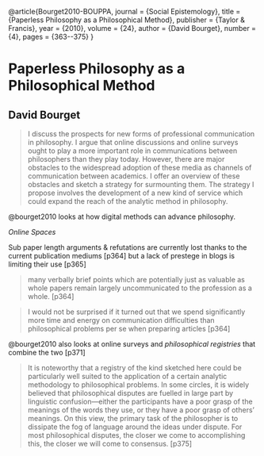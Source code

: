 @article{Bourget2010-BOUPPA,
  journal = {Social Epistemology},
  title = {Paperless Philosophy as a Philosophical Method},
  publisher = {Taylor \& Francis},
  year = {2010},
  volume = {24},
  author = {David Bourget},
  number = {4},
  pages = {363--375}
}

# Paperless Philosophy as a Philosophical Method

## David Bourget

> I discuss the prospects for new forms of professional communication in philosophy. I argue that online discussions and online surveys ought to play a more important role in communications between philosophers than they play today. However, there are major obstacles to the widespread adoption of these media as channels of communication between academics. I offer an overview of these obstacles and sketch a strategy for surmounting them. The strategy I propose involves the development of a new kind of service which could expand the reach of the analytic method in philosophy.

@bourget2010 looks at how digital methods can advance philosophy.

*Online Spaces*

Sub paper length arguments & refutations are currently lost thanks to the current publication mediums [p364] but a lack of prestege in blogs is limiting their use [p365]

> many verbally brief points which are potentially just as valuable as whole papers remain largely uncommunicated to the profession as a whole. [p364]

> I would not be surprised if it turned out that we spend significantly more time and energy on communication difficulties than philosophical problems per se when preparing articles [p364]

@bourget2010 also looks at online surveys and _philosophical registries_ that combine the two [p371]

> It is noteworthy that a registry of the kind sketched here could be particularly well suited to the application of a certain analytic methodology to philosophical problems. In some circles, it is widely believed that philosophical disputes are fuelled in large part by linguistic confusion—either the participants have a poor grasp of the meanings of the words they use, or they have a poor grasp of others’ meanings. On this view, the primary task of the philosopher is to dissipate the fog of language around the ideas under dispute. For most philosophical disputes, the closer we come to accomplishing this, the closer we will come to consensus. [p375]

